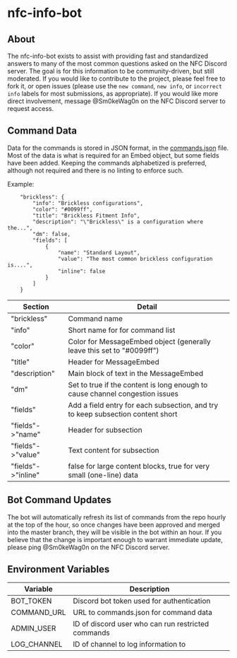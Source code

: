 # nfc-info-bot

## About

The nfc-info-bot exists to assist with providing fast and standardized answers to many of the most common questions asked on the NFC Discord server. The goal is for this information to be community-driven, but still moderated. If you would like to contribute to the project, please feel free to fork it, or open issues (please use the `new command`, `new info`, or `incorrect info` labels for most submissions, as appropriate). If you would like more direct involvement, message @Sm0keWag0n on the NFC Discord server to request access.

## Command Data

Data for the commands is stored in JSON format, in the [commands.json](commands.json) file. Most of the data is what is required for an Embed object, but some fields have been added. Keeping the commands alphabetized is preferred, although not required and there is no linting to enforce such.

Example:
```
    "brickless": {
        "info": "Brickless configurations",
        "color": "#0099ff",
        "title": "Brickless Fitment Info",
        "description": "\"Brickless\" is a configuration where the...",
        "dm": false,
        "fields": [
            {
                "name": "Standard Layout",
                "value": "The most common brickless configuration is....",
                "inline": false
            }
        ]
    }
```

|Section   |Detail   |
|---|---|
|"brickless"   |Command name   |
|"info"   |Short name for for command list   |
|"color"   |Color for MessageEmbed object (generally leave this set to "#0099ff")  |
|"title"   |Header for MessageEmbed   |
|"description"   |Main block of text in the MessageEmbed   |
|"dm"   |Set to true if the content is long enough to cause channel congestion issues   |
|"fields"   |Add a field entry for each subsection, and try to keep subsection content short   |
|"fields"->"name"   |Header for subsection   |
|"fields"->"value"   |Text content for subsection   |
|"fields"->"inline"   |false for large content blocks, true for very small (one-line) data   |

## Bot Command Updates

The bot will automatically refresh its list of commands from the repo hourly at the top of the hour, so once changes have been approved and merged into the master branch, they will be visible in the bot within an hour. If you believe that the change is important enough to warrant immediate update, please ping @Sm0keWag0n on the NFC Discord server.

## Environment Variables

| Variable | Description |
|-|-|
| BOT_TOKEN | Discord bot token used for authentication |
| COMMAND_URL | URL to commands.json for command data |
| ADMIN_USER | ID of discord user who can run restricted commands |
| LOG_CHANNEL | ID of channel to log information to |
